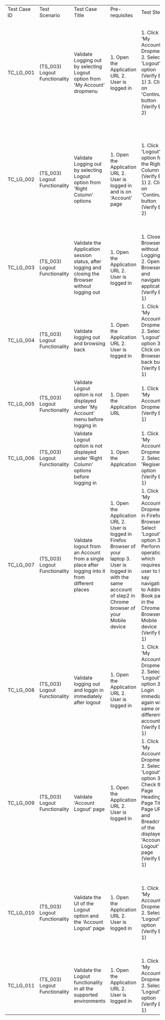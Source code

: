 | | | | | | | | | | | |
|-|-|-|-|-|-|-|-|-|-|-|
|Test Case ID|Test Scenario |Test Case Title|Pre-requisites|Test Steps|Test Data|Expected Result (ER)|Actual Result|Priority|Result|Comments|
|TC_LG_001|(TS_003) Logout Functionality|Validate Logging out by selecting Logout option from 'My Account' dropmenu|1. Open the Application URL 2. User is logged in |1. Click on 'My Account' Dropmenu  2. Select 'Logout' option (Verify ER-1) 3. Click on 'Continue' button (Verify ER-2)|Not Applicable|1. User should be taken to the 'Account Logout' page and User should see Login option inplace of Logout under the 'My Account' dropmenu 2. User should be taken to the Home page| | | | |
|TC_LG_002|(TS_003) Logout Functionality|Validate Logging out by selecting Logout option from 'Right Column' options|1. Open the Application URL 2. User is logged in and is on 'Account' page |1. Click on 'Logout' option from the Right Column  (Verify ER-1) 2. Click on 'Continue' button (Verify ER-2)|Not Applicable|1. User should be taken to the 'Account Logout' page and User should see Login option inplace of Logout under the 'My Account' dropmenu 2. User should be taken to the Home page| | | | |
|TC_LG_003|(TS_003) Logout Functionality|Validate the Application session status, after logging and closing the Browser without logging out|1. Open the Application URL 2. User is logged in |1. Close the Browser without Logging out 2. Open the Browser and navigate the application (Verify ER-1)|Not Applicable|1. Application should not get logged out, instead the user loggedin session need to be mainitained| | | | |
|TC_LG_004|(TS_003) Logout Functionality|Validate logging out and browsing back|1. Open the Application URL 2. User is logged in |1. Click on 'My Account' Dropmenu  2. Select 'Logout' option 3. Click on Browser back button (Verify ER-1)|Not Applicable|1. User should not get logged in| | | | |
|TC_LG_005|(TS_003) Logout Functionality|Validate Logout option is not displayed under 'My Account' menu before logging in|1. Open the Application URL|1. Click on 'My Account' Dropmenu  (Verify ER-1)|Not Applicable|1. Logout option should not be displayed under 'My Account' dropmenu| | | | |
|TC_LG_006|(TS_003) Logout Functionality|Validate Logout option is not displayed under 'Right Column' options before logging in|1. Open the Application |1. Click on 'My Account' Dropmenu  2. Select 'Regiser' option (Verify ER-1)|Not Applicable|1. Logout option should not be displayed in the 'Right Column'| | | | |
|TC_LG_007|(TS_003) Logout Functionality|Validate logout from an Account from a single place after logging into it from different places|1. Open the Application URL 2. User is logged in Firefox Browser of your laptop 3. User is logged in with the same acccount of step2 in Chrome browser of your Mobile device |1. Click on 'My Account' Dropmenu in Firefox Browser 2. Select 'Logout' option 3. Perform any operation which requires the user to log, say navigating to Address Book page in the Chrome Browser of Mobile device (Verify ER-1)|Not Applicable|1. User be logged out in Mobile device too, instead of getting navigated to the Address book page| | | | |
|TC_LG_008|(TS_003) Logout Functionality|Validate logging out and loggin in immediately after logout |1. Open the Application URL 2. User is logged in |1. Click on 'My Account' Dropmenu  2. Select 'Logout' option 3. Login immediately again with same or different account (Verify ER-1)|Not Applicable|1. Same Account or Differnet Account should get loggedin | | | | |
|TC_LG_009|(TS_003) Logout Functionality|Validate 'Account Logout' page|1. Open the Application URL 2. User is logged in|1. Click on 'My Account' Dropmenu  2. Select 'Logout' option 3. Check the Page Heading, Page Title, Page URL and Breadcrumb of the displayed 'Account Logout' page (Verify ER-1)|Not Applicable|1. Proper Page Heading, Page Title, Page URL and Breadcrumb are displayed for 'Account Logout' page| | | | |
|TC_LG_010|(TS_003) Logout Functionality|Validate the UI of the Logout option and the 'Account Logout' page|1. Open the Application URL 2. User is logged in|1. Click on 'My Account' Dropmenu  2. Select 'Logout' option (Verify ER-1)|Not Applicable|1. Proper UI adhering to the UI checklist should be displayed for Logout option (My Account DropMenu and Right Column) and 'Account Logout' page| | | | |
|TC_LG_011|(TS_003) Logout Functionality|Validate the Logout functionality in all the supported environments|1. Open the Application URL 2. User is logged in|1. Click on 'My Account' Dropmenu  2. Select 'Logout' option (Verify ER-1)|Not Applicable|1. Logout functionality should work correctly in all the supported environments| | | | |
